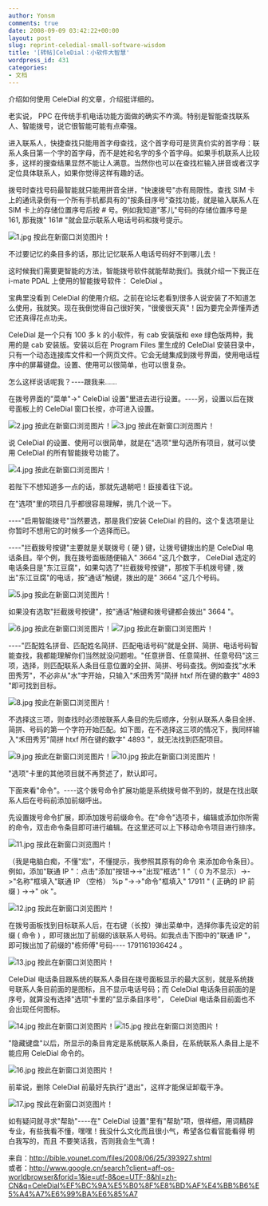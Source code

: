```yaml
---
author: Yonsm
comments: true
date: 2008-09-09 03:42:22+00:00
layout: post
slug: reprint-celedial-small-software-wisdom
title: '[转帖]CeleDial：小软件大智慧'
wordpress_id: 431
categories:
- 文档
---
```


介绍如何使用 CeleDial 的文章，介绍挺详细的。<!-- more -->   
  
   老实说， PPC 在传统手机电话功能方面做的确实不咋滴。特别是智能查找联系人、智能拨号，说它很智能可能有点牵强。 

   进入联系人，快捷查找只能用首字母查找，这个首字母可是货真价实的首字母：联系人条目第一个字的首字母，而不是姓和名字的多个首字母。如果手机联系人比较多，这样的搜查结果显然不能让人满意。当然你也可以在查找栏输入拼音或者汉字定位具体联系人，如果你觉得这样有趣的话。

   拨号时查找号码最智能就只能用拼音全拼，"快速拨号"亦有局限性。查找 SIM 卡上的通讯录倒有一个所有手机都具有的"按条目序号"查找功能，就是输入联系人在 SIM 卡上的存储位置序号后按 # 号。例如我知道"苳儿"号码的存储位置序号是 161, 那我拨" 161# "就会显示联系人电话号码和拨号提示。 

![1.jpg  按此在新窗口浏览图片！](http://bible.younet.com/images/2008/06/25/6423b6c9d2.jpg)

   不过要记忆的条目多的话，那比记忆联系人电话号码好不到哪儿去！ 

   这时候我们需要更智能的方法，智能拨号软件就能帮助我们。我就介绍一下我正在 i-mate PDAL 上使用的智能拨号软件： CeleDial 。 

   宝典里没看到 CeleDial 的使用介绍。之前在论坛老看到很多人说安装了不知道怎么使用，我就笑。现在我倒觉得自己很好笑，"很傻很天真"！因为要完全弄懂弄透它还真得花点功夫。 

   CeleDial 是一个只有 100 多 k 的小软件，有 cab 安装版和 exe 绿色版两种，我用的是 cab 安装版。安装以后在 Program Files 里生成的 CeleDial 安装目录中，只有一个动态连接库文件和一个网页文件。它会无缝集成到拨号界面，使用电话程序中的屏幕键盘。设置、使用可以很简单，也可以很复杂。 

   怎么这样说话呢我？----跟我来……

   在拨号界面的"菜单"->" CeleDial 设置"里进去进行设置。----另，设置以后在拨号面板上的 CeleDial 窗口长按，亦可进入设置。 

![2.jpg  按此在新窗口浏览图片！](http://bible.younet.com/images/2008/06/25/f532df886b.jpg)![3.jpg  按此在新窗口浏览图片！](http://bible.younet.com/images/2008/06/25/73fa763538.jpg)   

   说 CeleDial 的设置、使用可以很简单，就是在"选项"里勾选所有项目，就可以使用 CeleDial 的所有智能拨号功能了。 

![4.jpg  按此在新窗口浏览图片！](http://bible.younet.com/images/2008/06/25/1cfe7ce589.jpg)

   若陛下不想知道多一点的话，那就先退朝吧！臣接着往下说。 

   在"选项"里的项目几乎都很容易理解，挑几个说一下。 

----"启用智能拨号"当然要选，那是我们安装 CeleDial 的目的。这个复选项是让你暂时不想用它的时候多一个选择而已。 

----"拦截拨号按键"主要就是关联拨号 ( 硬 ) 键，让拨号键拨出的是 CeleDial 电话条目。举个例，我在拨号面板随便输入" 3664 "这几个数字， CeleDial 选定的电话条目是"东江豆腐"，如果勾选了"拦截拨号按键"，那按下手机拨号键 , 拨出"东江豆腐"的电话，按"通话"触键，拨出的是" 3664 "这几个号码。 

![5.jpg  按此在新窗口浏览图片！](http://bible.younet.com/images/2008/06/25/03cd67a60b.jpg)

   如果没有选取"拦截拨号按键"，按"通话"触键和拨号键都会拨出" 3664 "。 

![6.jpg  按此在新窗口浏览图片！](http://bible.younet.com/images/2008/06/25/319d248c47.jpg)![7.jpg  按此在新窗口浏览图片！](http://bible.younet.com/images/2008/06/25/7da5419b45.jpg)  
  

----"匹配姓名拼音、匹配姓名简拼、匹配电话号码"就是全拼、简拼、电话号码智能查找，我都能理解你们当然就没问题啦。"任意拼音、任意简拼、任意号码"这三项，选择，则匹配联系人条目任意位置的全拼、简拼、号码查找。例如查找"水禾田秀芳"，不必非从"水"字开始，只输入"禾田秀芳"简拼 htxf 所在键的数字" 4893 "即可找到目标。 

![8.jpg  按此在新窗口浏览图片！](http://bible.younet.com/images/2008/06/25/0882791254.jpg)

   不选择这三项，则查找时必须按联系人条目的先后顺序，分别从联系人条目全拼、简拼、号码的第一个字符开始匹配。如下图，在不选择这三项的情况下，我同样输入"禾田秀芳"简拼 htxf 所在键的数字" 4893 "，就无法找到匹配项目。 

![9.jpg  按此在新窗口浏览图片！](http://bible.younet.com/images/2008/06/25/8a882a40a1.jpg)![10.jpg  按此在新窗口浏览图片！](http://bible.younet.com/images/2008/06/25/90172fe77f.jpg)  
  

  "选项"卡里的其他项目就不再赘述了，默认即可。 

   下面来看"命令"。----这个拨号命令扩展功能是系统拨号做不到的，就是在找出联系人后在号码前添加前缀呼出。 

   先设置拨号命令扩展，即添加拨号前缀命令。在"命令"选项卡，编辑或添加你所需的命令，双击命令条目即可进行编辑。在这里还可以上下移动命令项目进行排序。 

![11.jpg  按此在新窗口浏览图片！](http://bible.younet.com/images/2008/06/25/bde54454a8.jpg)

   （我是电脑白痴，不懂"宏"，不懂提示，我参照其原有的命令 来添加命令条目）。 例如，添加"联通 IP "：点击"添加"按钮->->"出现"框选" 1 "（ 0 为不显示）->->"名称"框填入"联通 IP （空格） %p "->->"命令"框填入" 17911 " ( 正确的 IP 前缀 ) ->->" ok "。 

![12.jpg  按此在新窗口浏览图片！](http://bible.younet.com/images/2008/06/25/3c542b82ef.jpg)

   在拨号面板找到目标联系人后，在右键（长按）弹出菜单中，选择你事先设定的前缀 ( 命令 ) ，即可拨出加了前缀的该联系人号码。如我点击下图中的"联通 IP "，即可拨出加了前缀的"栋师傅"号码---- 1791161936424 。 

![13.jpg  按此在新窗口浏览图片！](http://bible.younet.com/images/2008/06/25/72f3ddafaf.jpg)

   CeleDial 电话条目跟系统的联系人条目在拨号面板显示的最大区别，就是系统拨号联系人条目前面的是图标，且不显示电话号码；而 CeleDial 电话条目前面的是序号，就算没有选择"选项"卡里的"显示条目序号"， CeleDial 电话条目前面也不会出现任何图标。 

![14.jpg  按此在新窗口浏览图片！](http://bible.younet.com/images/2008/06/25/068e093222.jpg)![15.jpg  按此在新窗口浏览图片！](http://bible.younet.com/images/2008/06/25/f10239dfc4.jpg)  
  

   "隐藏键盘"以后，所显示的条目肯定是系统联系人条目，在系统联系人条目上是不能应用 CeleDial 命令的。 

![16.jpg  按此在新窗口浏览图片！](http://bible.younet.com/images/2008/06/25/b1ec63cacf.jpg)

   前辈说，删除 CeleDial 前最好先执行"退出"，这样才能保证卸载干净。 

![17.jpg  按此在新窗口浏览图片！](http://bible.younet.com/images/2008/06/25/415397a24d.jpg)

   如有疑问就寻求"帮助"----在" CeleDial 设置"里有"帮助"项，很祥细，用词精辟专业，有些我看不懂，嘿嘿！我没什么文化而且很小气，希望各位看官能看得 明白我写的，而且 不要笑话我，否则我会生气滴！

  
  
来自：http://bible.younet.com/files/2008/06/25/393927.shtml   
或者：http://www.google.cn/search?client=aff-os-worldbrowser&forid=1&ie=utf-8&oe=UTF-8&hl=zh-CN&q=CeleDial%EF%BC%9A%E5%B0%8F%E8%BD%AF%E4%BB%B6%E5%A4%A7%E6%99%BA%E6%85%A7   

